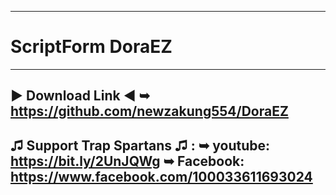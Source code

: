 -------------------
# ScriptForm DoraEZ 
-------------------
▶ Download Link ◀
➥ https://github.com/newzakung554/DoraEZ
-------------------
♫ Support Trap Spartans ♫ :
 ➥ youtube: https://bit.ly/2UnJQWg
 ➥ Facebook: https://www.facebook.com/100033611693024
 -------------------
